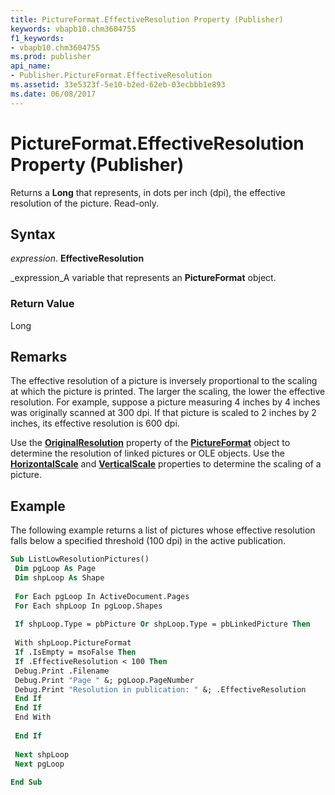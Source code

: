 ```yaml
---
title: PictureFormat.EffectiveResolution Property (Publisher)
keywords: vbapb10.chm3604755
f1_keywords:
- vbapb10.chm3604755
ms.prod: publisher
api_name:
- Publisher.PictureFormat.EffectiveResolution
ms.assetid: 33e5323f-5e10-b2ed-62eb-03ecbbb1e893
ms.date: 06/08/2017
---
```



# PictureFormat.EffectiveResolution Property (Publisher)

Returns a **Long** that represents, in dots per inch (dpi), the effective resolution of the picture. Read-only.


## Syntax

 _expression_. **EffectiveResolution**

 _expression_A variable that represents an **PictureFormat** object.


### Return Value

Long


## Remarks

The effective resolution of a picture is inversely proportional to the scaling at which the picture is printed. The larger the scaling, the lower the effective resolution. For example, suppose a picture measuring 4 inches by 4 inches was originally scanned at 300 dpi. If that picture is scaled to 2 inches by 2 inches, its effective resolution is 600 dpi.

Use the **[OriginalResolution](pictureformat-originalresolution-property-publisher.md)** property of the **[PictureFormat](pictureformat-object-publisher.md)** object to determine the resolution of linked pictures or OLE objects. Use the **[HorizontalScale](pictureformat-horizontalscale-property-publisher.md)** and **[VerticalScale](pictureformat-verticalscale-property-publisher.md)** properties to determine the scaling of a picture.


## Example

The following example returns a list of pictures whose effective resolution falls below a specified threshold (100 dpi) in the active publication.


```vb
Sub ListLowResolutionPictures() 
 Dim pgLoop As Page 
 Dim shpLoop As Shape 
 
 For Each pgLoop In ActiveDocument.Pages 
 For Each shpLoop In pgLoop.Shapes 
 
 If shpLoop.Type = pbPicture Or shpLoop.Type = pbLinkedPicture Then 
 
 With shpLoop.PictureFormat 
 If .IsEmpty = msoFalse Then 
 If .EffectiveResolution < 100 Then 
 Debug.Print .Filename 
 Debug.Print "Page " &; pgLoop.PageNumber 
 Debug.Print "Resolution in publication: " &; .EffectiveResolution 
 End If 
 End If 
 End With 
 
 End If 
 
 Next shpLoop 
 Next pgLoop 
 
End Sub
```


